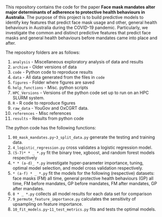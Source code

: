 This repository contains the code for the paper **Face mask mandates alter major determinants of adherence to protective health behaviours in Australia**.  The purpose of this project is to build predictive models to identify key features that predict face mask usage and other, general health behaviours in Australia during the COVID-19 pandemic.  Particularly, we investigate the common and distinct predictive features that predict face masks and general health behaviours before mandates came into place and after.

The repository folders are as follows:

1. `analysis` - Miscellaneous exploratory analysis of data and results
2. `archive` - Older versions of data
3. `code` - Python code to reproduce results
4. `data` - All data generated from the files in `code`
5. `figures` - Folder where figures are saved
6. `help_functions` - Misc. python scripts
7. `HPC_Versions` - Versions of the python code set up to run on an HPC SLURM system.
8. `R` - R code to reproduce figures
9. `raw_data` - YouGov and OxCGRT data.
10. `references` - Misc references
11. `results` - Results from python code

The python code has the following functions:

1. `00_mask_mandates.py`-`3_split_data.py` generate the testing and training data.
2. `4_logistic_regression.py` cross validates a logistic regression model.
3. `(5-7)* * _ *.py` fit the binary tree, xgboost, and random forest models respectively
4. `* * (a-d)_ *.py` investigate hyper-parameter importance, tuning, optimal model selection, and model cross validation respectively.
5. `* (a-f) * _ *.py` fit the models for the following (respective) datasets: face masks (FM) all time, general protective health behaviours (GP) all time, FM before mandates, GP before mandates, FM after mandates, GP after mandates.
6. `8 * _ *.py` collects all model results for each data set for comparison
7. `9_permute_feature_importance.py` calculates the sensitivity of upsampling on feature importance.
8. `10_fit_models.py`-`11_test_metrics.py` fits and tests the optimal models.